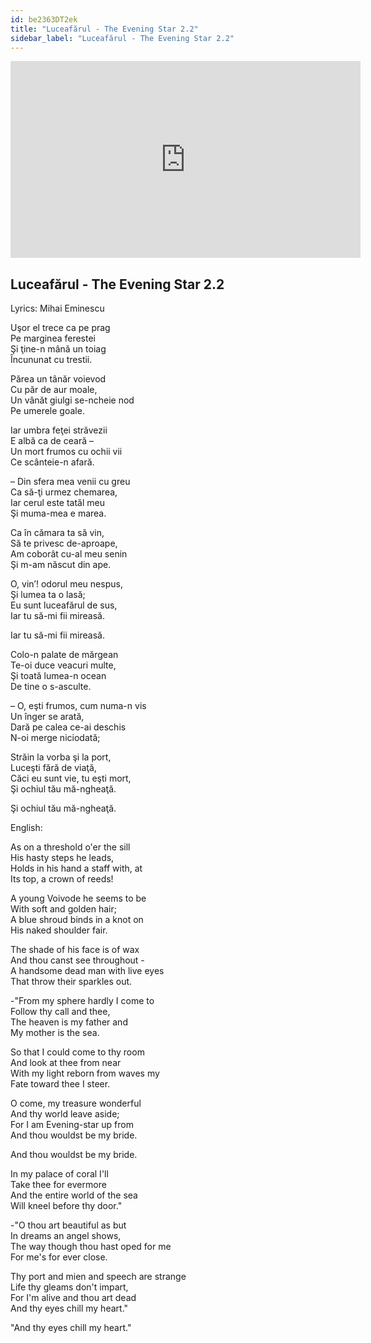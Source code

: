 ```yaml
---
id: be2363DT2ek
title: "Luceafărul - The Evening Star 2.2"
sidebar_label: "Luceafărul - The Evening Star 2.2"
---
```


<div class="video-float-container">
  <iframe
    width="560"
    height="315"
    src="https://www.youtube.com/embed/be2363DT2ek"
    title="YouTube video player"
    frameborder="0"
    allow="accelerometer; autoplay; clipboard-write; encrypted-media; gyroscope; picture-in-picture; web-share"
    referrerpolicy="strict-origin-when-cross-origin"
    allowfullscreen
  ></iframe>
</div>

## Luceafărul - The Evening Star 2.2

Lyrics: Mihai Eminescu

Uşor el trece ca pe prag  
Pe marginea ferestei  
Şi ţine-n mână un toiag  
Încununat cu trestii.

Părea un tânăr voievod  
Cu păr de aur moale,  
Un vânăt giulgi se-ncheie nod  
Pe umerele goale.

Iar umbra feţei străvezii  
E albă ca de ceară –  
Un mort frumos cu ochii vii  
Ce scânteie-n afară.

– Din sfera mea venii cu greu  
Ca să-ţi urmez chemarea,  
Iar cerul este tatăl meu  
Şi muma-mea e marea.

Ca în cămara ta să vin,  
Să te privesc de-aproape,  
Am coborât cu-al meu senin  
Şi m-am născut din ape.

O, vin’! odorul meu nespus,  
Şi lumea ta o lasă;  
Eu sunt luceafărul de sus,  
Iar tu să-mi fii mireasă.

Iar tu să-mi fii mireasă.

Colo-n palate de mărgean  
Te-oi duce veacuri multe,  
Şi toată lumea-n ocean  
De tine o s-asculte.

– O, eşti frumos, cum numa-n vis  
Un înger se arată,  
Dară pe calea ce-ai deschis  
N-oi merge niciodată;

Străin la vorba şi la port,  
Luceşti fără de viaţă,  
Căci eu sunt vie, tu eşti mort,  
Şi ochiul tău mă-ngheaţă.

Şi ochiul tău mă-ngheaţă.

English:

As on a threshold o'er the sill  
His hasty steps he leads,  
Holds in his hand a staff with, at  
Its top, a crown of reeds!  
   
A young Voivode he seems to be  
With soft and golden hair;  
A blue shroud binds in a knot on  
His naked shoulder fair.  
   
The shade of his face is of wax  
And thou canst see throughout -  
A handsome dead man with live eyes  
That throw their sparkles out.  
   
-"From my sphere hardly I come to  
Follow thy call and thee,  
The heaven is my father and  
My mother is the sea.  
   
So that I could come to thy room  
And look at thee from near  
With my light reborn from waves my  
Fate toward thee I steer.  
   
O come, my treasure wonderful  
And thy world leave aside;  
For I am Evening-star up from  
And thou wouldst be my bride.

And thou wouldst be my bride.  
   
In my palace of coral I'll  
Take thee for evermore  
And the entire world of the sea  
Will kneel before thy door."  
   
-"O thou art beautiful as but  
In dreams an angel shows,  
The way though thou hast oped for me  
For me's for ever close.  
   
Thy port and mien and speech are strange  
Life thy gleams don't impart,  
For I'm alive and thou art dead  
And thy eyes chill my heart."

"And thy eyes chill my heart."
